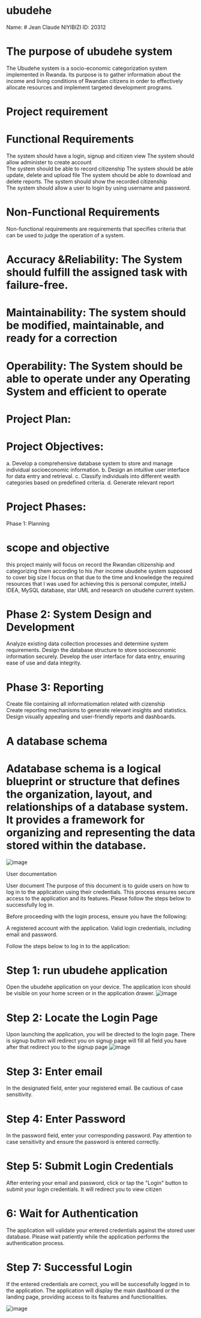 # ubudehe

Name: # Jean Claude NIYIBIZI
ID: 20312
# The purpose of ubudehe system 

The Ubudehe system is a socio-economic categorization system implemented in Rwanda. Its purpose is to gather information about the income and living conditions of Rwandan citizens in order to effectively allocate resources and implement targeted development programs.
# Project requirement
# Functional Requirements
The system should have a login, signup and citizen view 
The system should allow administer to create account  
The system should be able to record citizenship 
 The system should be able update, delete and upload file 
The system should be able to download and delete reports.
The system should show the recorded citizenship  
The system should allow a user to login by using username and password.
# Non-Functional Requirements
Non-functional requirements are requirements that specifies criteria that can be used to judge the operation of a system.

# Accuracy &Reliability: The System should fulfill the assigned task with failure-free.
# Maintainability: The system should be modified, maintainable, and ready for a correction
# Operability: The System should be able to operate under any Operating System and efficient to operate
# Project Plan:
# Project Objectives: 
a. Develop a comprehensive database system to store and manage individual socioeconomic information.
 b. Design an intuitive user interface for data entry and retrieval.
 c. Classify individuals into different wealth categories based on predefined criteria.
 d. Generate relevant report
# Project Phases:
Phase 1: Planning
# scope and objective
this project mainly will focus on record the Rwandan citizenship and categorizing them according to his /her income ubudehe system supposed to cover big size I focus on that due to the time   and knowledge 
the required resources that I was used for achieving this is personal computer, intelliJ IDEA, MySQL database, star UML and research on ubudehe current system.
# Phase 2: System Design and Development

Analyze existing data collection processes and determine system requirements.
Design the database structure to store socioeconomic information securely.
Develop the user interface for data entry, ensuring ease of use and data integrity.
# Phase 3:  Reporting

Create file containing all informatiomation related with cizenship  
Create reporting mechanisms to generate relevant insights and statistics.
Design visually appealing and user-friendly reports and dashboards.


# A database schema
# Adatabase schema is a logical blueprint or structure that defines the organization, layout, and relationships of a database system. It provides a framework for organizing and representing the data stored within the database.
 

![image](https://github.com/nclaude05/ubudehe/assets/50291475/d77613b9-ef1b-4939-9412-71039b1100cc)

User documentation 

User document 
The purpose of this document is to guide users on how to log in to the application using their credentials. This process ensures secure access to the application and its features. Please follow the steps below to successfully log in.

Before proceeding with the login process, ensure you have the following:

A registered account with the application.
Valid login credentials, including email and password.

Follow the steps below to log in to the application:

# Step 1: run ubudehe application

Open the ubudehe application on your device. The application icon should be visible on your home screen or in the application drawer.
![image](https://github.com/nclaude05/ubudehe/assets/50291475/6354075c-5155-4976-8165-b60ce24130bd)

 
# Step 2: Locate the Login Page

Upon launching the application, you will be directed to the login page. There is signup button will redirect you on signup page will fill all field you have after that redirect you to the signup page
  ![image](https://github.com/nclaude05/ubudehe/assets/50291475/a448616d-0613-41aa-9226-2e4d9961c034)

# Step 3: Enter email

In the designated field, enter your registered email. Be cautious of case sensitivity.
# Step 4: Enter Password

In the password field, enter your corresponding password. Pay attention to case sensitivity and ensure the password is entered correctly.
# Step 5: Submit Login Credentials

After entering your email and password, click or tap the "Login" button to submit your login credentials.
It will redirect you to view citizen 

# 6: Wait for Authentication
The application will validate your entered credentials against the stored user database. Please wait patiently while the application performs the authentication process.
# Step 7: Successful Login

If the entered credentials are correct, you will be successfully logged in to the application. The application will display the main dashboard or the landing page, providing access to its features and functionalities.
 
![image](https://github.com/nclaude05/ubudehe/assets/50291475/bd190ced-2c42-433c-9408-d1374d7a9e16)







